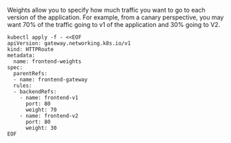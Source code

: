 Weights allow you to specify how much traffic you want to go to each version of the application. For example, from a canary perspective, you may want 70% of the traffic going to v1 of the application and 30% going to V2.

```
kubectl apply -f - <<EOF
apiVersion: gateway.networking.k8s.io/v1
kind: HTTPRoute
metadata:
  name: frontend-weights
spec:
  parentRefs:
  - name: frontend-gateway
  rules:
  - backendRefs:
    - name: frontend-v1
      port: 80
      weight: 70
    - name: frontend-v2  
      port: 80
      weight: 30
EOF
```